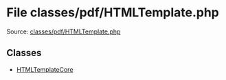 File classes/pdf/HTMLTemplate.php
=========

Source: [classes/pdf/HTMLTemplate.php](https://github.com/PrestaShop/PrestaShop/blob/1.5.0.15/classes/pdf/HTMLTemplate.php)


Classes
-------

* [HTMLTemplateCore](class.HTMLTemplateCore.md)

